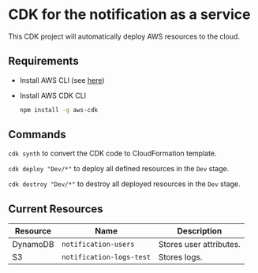 # CDK for the notification as a service

This CDK project will automatically deploy AWS resources to the cloud.

## Requirements

- Install AWS CLI (see [here](https://docs.aws.amazon.com/cli/latest/userguide/getting-started-install.html))

- Install AWS CDK CLI

  ```bash
  npm install -g aws-cdk
  ```

## Commands

`cdk synth` to convert the CDK code to CloudFormation template.

`cdk deploy "Dev/*"` to deploy all defined resources in the `Dev` stage.

`cdk destroy "Dev/*"` to destroy all deployed resources in the `Dev` stage.

## Current Resources

| Resource | Name                     | Description             |
| -------- | ------------------------ | ----------------------- |
| DynamoDB | `notification-users`     | Stores user attributes. |
| S3       | `notification-logs-test` | Stores logs.            |

